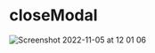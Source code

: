 # closeModal
![Screenshot 2022-11-05 at 12 01 06](https://user-images.githubusercontent.com/76867730/200128912-607ee276-b2fc-496b-9196-7fc996ae2a5a.png)
